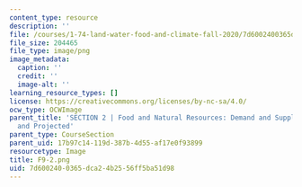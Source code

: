 ```yaml
---
content_type: resource
description: ''
file: /courses/1-74-land-water-food-and-climate-fall-2020/7d6002400365dca24b2556ff5ba51d98_F9-2.png
file_size: 204465
file_type: image/png
image_metadata:
  caption: ''
  credit: ''
  image-alt: ''
learning_resource_types: []
license: https://creativecommons.org/licenses/by-nc-sa/4.0/
ocw_type: OCWImage
parent_title: 'SECTION 2 | Food and Natural Resources: Demand and Supply, Current
  and Projected'
parent_type: CourseSection
parent_uid: 17b97c14-119d-387b-4d55-af17e0f93899
resourcetype: Image
title: F9-2.png
uid: 7d600240-0365-dca2-4b25-56ff5ba51d98
---
```

